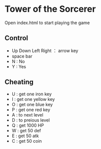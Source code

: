 # Tower of the Sorcerer
Open index.html to start playing the game

## Control
  * Up Down Left Right ： arrow key
  * space bar
  * N : No
  * Y : Yes
## Cheating
  * U : get one iron key
  * I : get one yellow key
  * O : get one blue key
  * P : get one red key
  * A : to next level
  * D : to preious level
  * Q : get 1000 HP
  * W : get 50 def
  * E : get 50 atk
  * C : get 50 coin
